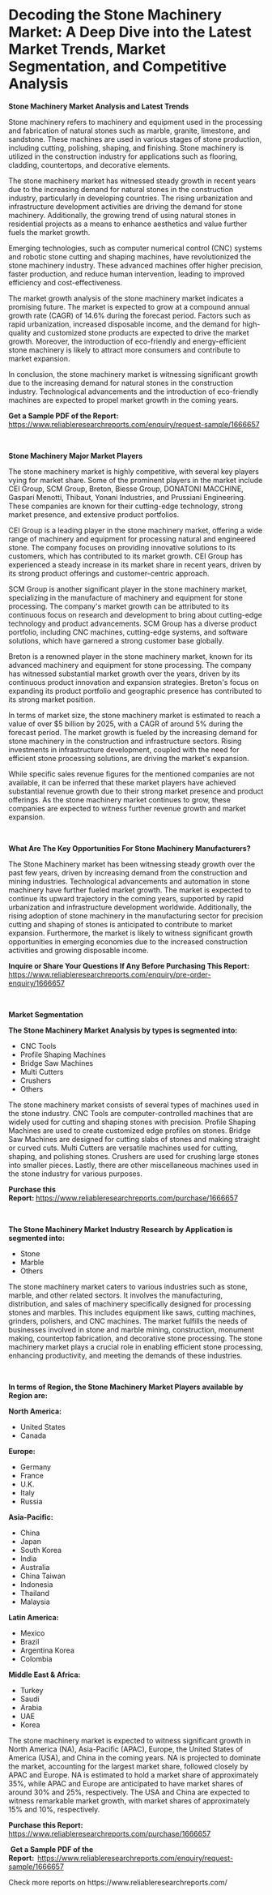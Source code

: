 <p><h1>Decoding the Stone Machinery Market: A Deep Dive into the Latest Market Trends, Market Segmentation, and Competitive Analysis</h1></p><p><strong>Stone Machinery Market Analysis and Latest Trends</strong></p>
<p><p>Stone machinery refers to machinery and equipment used in the processing and fabrication of natural stones such as marble, granite, limestone, and sandstone. These machines are used in various stages of stone production, including cutting, polishing, shaping, and finishing. Stone machinery is utilized in the construction industry for applications such as flooring, cladding, countertops, and decorative elements.</p><p>The stone machinery market has witnessed steady growth in recent years due to the increasing demand for natural stones in the construction industry, particularly in developing countries. The rising urbanization and infrastructure development activities are driving the demand for stone machinery. Additionally, the growing trend of using natural stones in residential projects as a means to enhance aesthetics and value further fuels the market growth.</p><p>Emerging technologies, such as computer numerical control (CNC) systems and robotic stone cutting and shaping machines, have revolutionized the stone machinery industry. These advanced machines offer higher precision, faster production, and reduce human intervention, leading to improved efficiency and cost-effectiveness.</p><p>The market growth analysis of the stone machinery market indicates a promising future. The market is expected to grow at a compound annual growth rate (CAGR) of 14.6% during the forecast period. Factors such as rapid urbanization, increased disposable income, and the demand for high-quality and customized stone products are expected to drive the market growth. Moreover, the introduction of eco-friendly and energy-efficient stone machinery is likely to attract more consumers and contribute to market expansion.</p><p>In conclusion, the stone machinery market is witnessing significant growth due to the increasing demand for natural stones in the construction industry. Technological advancements and the introduction of eco-friendly machines are expected to propel market growth in the coming years.</p></p>
<p><strong>Get a Sample PDF of the Report:&nbsp;</strong> <a href="https://www.reliableresearchreports.com/enquiry/request-sample/1666657">https://www.reliableresearchreports.com/enquiry/request-sample/1666657</a></p>
<p>&nbsp;</p>
<p><strong>Stone Machinery Major Market Players</strong></p>
<p><p>The stone machinery market is highly competitive, with several key players vying for market share. Some of the prominent players in the market include CEI Group, SCM Group, Breton, Biesse Group, DONATONI MACCHINE, Gaspari Menotti, Thibaut, Yonani Industries, and Prussiani Engineering. These companies are known for their cutting-edge technology, strong market presence, and extensive product portfolios.</p><p>CEI Group is a leading player in the stone machinery market, offering a wide range of machinery and equipment for processing natural and engineered stone. The company focuses on providing innovative solutions to its customers, which has contributed to its market growth. CEI Group has experienced a steady increase in its market share in recent years, driven by its strong product offerings and customer-centric approach.</p><p>SCM Group is another significant player in the stone machinery market, specializing in the manufacture of machinery and equipment for stone processing. The company's market growth can be attributed to its continuous focus on research and development to bring about cutting-edge technology and product advancements. SCM Group has a diverse product portfolio, including CNC machines, cutting-edge systems, and software solutions, which have garnered a strong customer base globally.</p><p>Breton is a renowned player in the stone machinery market, known for its advanced machinery and equipment for stone processing. The company has witnessed substantial market growth over the years, driven by its continuous product innovation and expansion strategies. Breton's focus on expanding its product portfolio and geographic presence has contributed to its strong market position.</p><p>In terms of market size, the stone machinery market is estimated to reach a value of over $5 billion by 2025, with a CAGR of around 5% during the forecast period. The market growth is fueled by the increasing demand for stone machinery in the construction and infrastructure sectors. Rising investments in infrastructure development, coupled with the need for efficient stone processing solutions, are driving the market's expansion.</p><p>While specific sales revenue figures for the mentioned companies are not available, it can be inferred that these market players have achieved substantial revenue growth due to their strong market presence and product offerings. As the stone machinery market continues to grow, these companies are expected to witness further revenue growth and market expansion.</p></p>
<p>&nbsp;</p>
<p><strong>What Are The Key Opportunities For Stone Machinery Manufacturers?</strong></p>
<p><p>The Stone Machinery market has been witnessing steady growth over the past few years, driven by increasing demand from the construction and mining industries. Technological advancements and automation in stone machinery have further fueled market growth. The market is expected to continue its upward trajectory in the coming years, supported by rapid urbanization and infrastructure development worldwide. Additionally, the rising adoption of stone machinery in the manufacturing sector for precision cutting and shaping of stones is anticipated to contribute to market expansion. Furthermore, the market is likely to witness significant growth opportunities in emerging economies due to the increased construction activities and growing disposable income.</p></p>
<p><strong>Inquire or Share Your Questions If Any Before Purchasing This Report:</strong> <a href="https://www.reliableresearchreports.com/enquiry/pre-order-enquiry/1666657">https://www.reliableresearchreports.com/enquiry/pre-order-enquiry/1666657</a></p>
<p>&nbsp;</p>
<p><strong>Market Segmentation</strong></p>
<p><strong>The Stone Machinery Market Analysis by types is segmented into:</strong></p>
<p><ul><li>CNC Tools</li><li>Profile Shaping Machines</li><li>Bridge Saw Machines</li><li>Multi Cutters</li><li>Crushers</li><li>Others</li></ul></p>
<p><p>The stone machinery market consists of several types of machines used in the stone industry. CNC Tools are computer-controlled machines that are widely used for cutting and shaping stones with precision. Profile Shaping Machines are used to create customized edge profiles on stones. Bridge Saw Machines are designed for cutting slabs of stones and making straight or curved cuts. Multi Cutters are versatile machines used for cutting, shaping, and polishing stones. Crushers are used for crushing large stones into smaller pieces. Lastly, there are other miscellaneous machines used in the stone industry for various purposes.</p></p>
<p><strong>Purchase this Report:&nbsp;</strong><a href="https://www.reliableresearchreports.com/purchase/1666657">https://www.reliableresearchreports.com/purchase/1666657</a></p>
<p>&nbsp;</p>
<p><strong>The Stone Machinery Market Industry Research by Application is segmented into:</strong></p>
<p><ul><li>Stone</li><li>Marble</li><li>Others</li></ul></p>
<p><p>The stone machinery market caters to various industries such as stone, marble, and other related sectors. It involves the manufacturing, distribution, and sales of machinery specifically designed for processing stones and marbles. This includes equipment like saws, cutting machines, grinders, polishers, and CNC machines. The market fulfills the needs of businesses involved in stone and marble mining, construction, monument making, countertop fabrication, and decorative stone processing. The stone machinery market plays a crucial role in enabling efficient stone processing, enhancing productivity, and meeting the demands of these industries.</p></p>
<p>&nbsp;</p>
<p><strong>In terms of Region, the Stone Machinery Market Players available by Region are:</strong></p>
<p>
    <p> <strong> North America: </strong>
        <ul>
            <li>United States</li>
            <li>Canada</li>
        </ul>
        </p> 
    <p> <strong> Europe: </strong>
        <ul>
            <li>Germany</li>
            <li>France</li>
            <li>U.K.</li>
            <li>Italy</li>
            <li>Russia</li>
        </ul>
        </p> 
    <p> <strong> Asia-Pacific: </strong>
        <ul>
            <li>China</li>
            <li>Japan</li>
            <li>South Korea</li>
            <li>India</li>
            <li>Australia</li>
            <li>China Taiwan</li>
            <li>Indonesia</li>
            <li>Thailand</li>
            <li>Malaysia</li>
        </ul>
        </p> 
    <p> <strong> Latin America: </strong>
        <ul>
            <li>Mexico</li>
            <li>Brazil</li>
            <li>Argentina Korea</li>
            <li>Colombia</li>
        </ul>
        </p> 
    <p> <strong> Middle East & Africa: </strong>
        <ul>
            <li>Turkey</li>
            <li>Saudi</li>
            <li>Arabia</li>
            <li>UAE</li>
            <li>Korea</li>
        </ul>
    </p>
    </p>
<p><p>The stone machinery market is expected to witness significant growth in North America (NA), Asia-Pacific (APAC), Europe, the United States of America (USA), and China in the coming years. NA is projected to dominate the market, accounting for the largest market share, followed closely by APAC and Europe. NA is estimated to hold a market share of approximately 35%, while APAC and Europe are anticipated to have market shares of around 30% and 25%, respectively. The USA and China are expected to witness remarkable market growth, with market shares of approximately 15% and 10%, respectively.</p></p>
<p><strong>Purchase this Report: </strong><a href="https://www.reliableresearchreports.com/purchase/1666657">https://www.reliableresearchreports.com/purchase/1666657</a></p>
<p>&nbsp;<strong>Get a Sample PDF of the Report:&nbsp;&nbsp;</strong><a href="https://www.reliableresearchreports.com/enquiry/request-sample/1666657">https://www.reliableresearchreports.com/enquiry/request-sample/1666657</a></p>
<p><strong></strong></p>
<p>Check more reports on https://www.reliableresearchreports.com/</p>